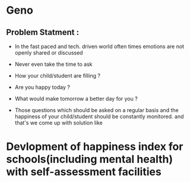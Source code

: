
# Geno




## Problem Statment : 
* In the fast paced and tech. driven world often times emotions are not openly shared or discussed 
* Never even take the time to ask
* How your child/student are filling ?
* Are you happy today ?
* What would make tomorrow a better day for you ?

* Those questions which should be asked on a regular basis and the happiness of your child/student should be constantly monitored. and that's we come up with solution like 

# Devlopment of happiness index for schools(including mental health) with self-assessment facilities
